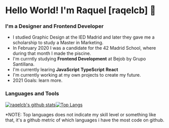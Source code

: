 # Hello World! I'm Raquel [raqelcb] 👋

### I'm a Designer and Frontend Developer

- I studied Graphic Design at the IED Madrid and later they gave me a scholarship to study a Master in Marketing.
- In February 2020 I was a candidate for the 42 Madrid School, where during that month I made the piscine.
- I'm currntly studying **Frontend Development** at Bejob by Grupo Santillana.
- I'm currently learing **JavaScript** **TypeScript** **React**
- I'm currently working at my own projects to create my future.
- 2021 Goals: learn more.

### Languages and Tools
[![raqelcb's github stats](https://github-readme-stats.raqelcb.vercel.app/api?username=raqelcb&count_private=true)](https://github.com/raqelcb)[![Top Langs](https://github-readme-stats.raqelcb.vercel.app/api/top-langs?username=raqelcb&layout=compact)](https://github.com/raqelcb)


*NOTE: Top languages does not indicate my skill level or something like that, it's a github metric of which languages i have the most code on github.
